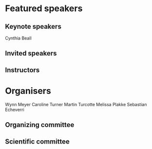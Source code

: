 # Featured speakers

## Keynote speakers

Cynthia Beall

## Invited speakers


## Instructors


# Organisers

Wynn Meyer
Caroline Turner
Martin Turcotte
Melissa Plakke
Sebastian Echeverri

## Organizing committee


## Scientific committee
